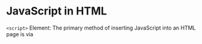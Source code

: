 # JavaScript in HTML

`<script>` Element: The primary method of inserting JavaScript into an HTML page is via <script> element. There are six attributes for the element:

- `async` → Indicates that the script should begin downloading immediately but should not prevent other actions on the page such as downloading resources or waiting for other scripts to load. Valid only for external script files.
- `charset` → The character set of the code specified using the src attribute
- `crossorigin` → Configures the CORS settings for the associated request; by default, CORS is not used at all. crossorigin="anonymous" will configure the request for the file to not have the credentials flag set. crossorigin="use-credentials" will set the credentials flag, meaning the outgoing request will include credentials.
- `defer` → Indicates that the execution of the script can safely be deferred until after the document’s content has been completely parsed and displayed. Valid only for external scripts.
- `integrity`: Allows for verification of Subresource Integrity (SRI) by checking the retrieved resource against a provided cryptographic signature. If the signature of the retrieved resource does not match that specified by this attribute, the page will error and the script will not execute. This is useful for ensuring that a Content Delivery Network (CDN) is not serving malicious payloads.
- `src` : Indicates an external file that contains code to be executed.
- `type` : replaces `language`; indicates the content type (also called MIME type) of the scripting language being used by the code block. If the value is `module` , the code is treated as an ES6 module and only then is eligible to use the `import` and `export` keywords.



There are two ways to use the `<script>` element:

1. embed JavaScript code directly into the page
2. include JavaScript from an external file



`<script>` can include JavaScript files from outside domain. Much like an `<img>` element, the `<script> `element's `src` attribute may be set to a full URL that exists outside the domain on which the HTML page exists.



When the browser goes to resolve this resource, it will send a `GET` request to the path specificed in the src attribute to retrieve the resource.



**Tag Placement**: 

including JS files inthe `<head>` of a document means that all of the JavaScript code must be downloaded, parsed, and interpreted before the page begins rendering (rendering begins when the browser receives the openning `<body>` tag). 



scripts marked as async are not guaranteed to execute in the order in which they are specified. Asynchronous scripts are guaranteed to execute before the page’s load event and may execute before or after DOMContentLoaded (see the “Events” chapter for details)



**Dynamic Script Loading**:

To inform preloaders of the existence of these dynamically requested files, you can explicitly declare them in the document head:

`<link rel="subresource" href="gibberish.js">`



**Changes in XHTML**:

1. There are two options for fixing the XHTML syntax error. The first is to replace all occurrences of the less-than symbol (<) with its HTML entity (<).
2. The second option for turning this code into a valid XHTML version is to wrap the JavaScript code in a CDATA section. In XHTML (and XML), CDATA sections are used to indicate areas of the document that contain free-form text not intended to be parsed.



**Inline code vs. External Files**:

- Maintainability:  It is much easier to have a directory for all JavaScript files so that developers can edit JavaScript code Independent of the markup in which it is used
- Caching: Browsers cache all externally linked JavaScript files according to specific settings, meaning that if two pages are using the same file, the file is downloaded only once. This ultimately means faster page-load times.
- Future-proof : By including JS using external files, there is no need to use XHTML or comment hacks mentioned previously. The syntax to include external files is the same for both HTMl and XHTML.



One notable consideration when configuring how external files are requested is their implication on request bandwidth. With SPDY/HTTP2, the per-request overhead is substantially reduced insofar as it may be advantageous to deliver scripts to the client as lightweight independent JavaScript components.

If the browser supports `SPDY/HTTP2`:

```html
<!-- First Page: -->
<script src="mainA.js"></script>
<script src="component1.js"></script>
<script src="component2.js"></script>
<script src="component3.js"></script>

<!-- Second Page: -->
<script src="mainB.js"></script>
<script src="component3.js"></script>
<script src="component4.js"></script>
<script src="component5.js"></script>
```

On the initial request, if the browser supports SPDY/HTTP2, it will be able to efficiently retrieve a number of files from the same endpoint, and it will enter them into the browser cache on a per-file basis. From the perspective of the browser, retrieval of these individual resources over SPDY/HTTP2 should have approximately the same latency as delivering a monolithic JavaScript payload.

One the second page request, because you segmented your application into lightweight cacheable files, some of the components that the second page also depends upon are already in the browser cache. 



**Document Modes**:

*quirk* mode:  Quirks mode is achieved in all browsers by omitting the doctype at the beginning of the document. This is considered poor practice because quirks mode is very different across all browsers, and no level of true browser consistency can be achieved without hacks.

*standard* mode: 

the primary difference between these two modes is related to the rendering of content with regard to CSS, there are also several side effects related to JavaScript.





**The nonscript Element**:

The `<noscript>` element can contain any HTML elements, aside from `<script> ` that can be included in the document `<body>` . Any content contained in a `<noscript>` element will be displayed under only the following two circumstances:

- The browser does not support scripting
- The browser's scripting support is turned off.







